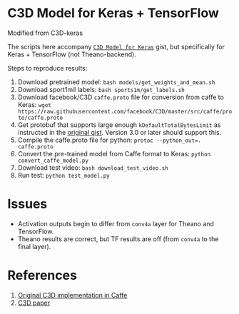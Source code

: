 C3D Model for Keras + TensorFlow
================================
Modified from C3D-keras

The scripts here accompany [`C3D Model for Keras`](https://gist.github.com/albertomontesg/d8b21a179c1e6cca0480ebdf292c34d2) gist, but specifically for Keras + TensorFlow (not Theano-backend).

Steps to reproduce results:

1. Download pretrained model: `bash models/get_weights_and_mean.sh`
2. Download sport1mil labels: `bash sports1m/get_labels.sh`
3. Download facebook/C3D `caffe.proto` file for conversion from caffe to Keras: `wget https://raw.githubusercontent.com/facebook/C3D/master/src/caffe/proto/caffe.proto`
4. Get protobuf that supports large enough `kDefaultTotalBytesLimit` as instructed in the [original gist](https://gist.github.com/albertomontesg/d8b21a179c1e6cca0480ebdf292c34d2). Version 3.0 or later should support this.
5. Compile the caffe.proto file for python: `protoc --python_out=. caffe.proto`
6. Convert the pre-trained model from Caffe format to Keras: `python convert_caffe_model.py`
7. Download test video: `bash download_test_video.sh`
8. Run test: `python test_model.py`

Issues
======
- Activation outputs begin to differ from `conv4a` layer for Theano and TensorFlow.
- Theano results are correct, but TF results are off (from `conv4a` to the final layer).

References
==========

1. [Original C3D implementation in Caffe](https://github.com/facebook/C3D)
2. [C3D paper](https://arxiv.org/abs/1412.0767)
